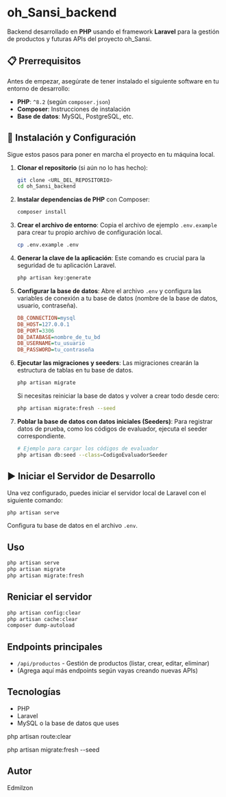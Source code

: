 # oh_Sansi_backend

Backend desarrollado en **PHP** usando el framework **Laravel** para la gestión de productos y futuras APIs del proyecto oh_Sansi.

## 📋 Prerrequisitos

Antes de empezar, asegúrate de tener instalado el siguiente software en tu entorno de desarrollo:

- **PHP**: `^8.2` (según `composer.json`)
- **Composer**: Instrucciones de instalación
- **Base de datos**: MySQL, PostgreSQL, etc.

## 🚀 Instalación y Configuración

Sigue estos pasos para poner en marcha el proyecto en tu máquina local.

1.  **Clonar el repositorio** (si aún no lo has hecho):
    ```bash
    git clone <URL_DEL_REPOSITORIO>
    cd oh_Sansi_backend
    ```

2.  **Instalar dependencias de PHP** con Composer:
    ```bash
    composer install
    ```

3.  **Crear el archivo de entorno**:
    Copia el archivo de ejemplo `.env.example` para crear tu propio archivo de configuración local.
    ```bash
    cp .env.example .env
    ```

4.  **Generar la clave de la aplicación**:
    Este comando es crucial para la seguridad de tu aplicación Laravel.
    ```bash
    php artisan key:generate
    ```

5.  **Configurar la base de datos**:
    Abre el archivo `.env` y configura las variables de conexión a tu base de datos (nombre de la base de datos, usuario, contraseña).
    ```ini
    DB_CONNECTION=mysql
    DB_HOST=127.0.0.1
    DB_PORT=3306
    DB_DATABASE=nombre_de_tu_bd
    DB_USERNAME=tu_usuario
    DB_PASSWORD=tu_contraseña
    ```

6.  **Ejecutar las migraciones y seeders**:
    Las migraciones crearán la estructura de tablas en tu base de datos.
    ```bash
    php artisan migrate
    ```
    Si necesitas reiniciar la base de datos y volver a crear todo desde cero:
    ```bash
    php artisan migrate:fresh --seed
    ```

7.  **Poblar la base de datos con datos iniciales (Seeders)**:
    Para registrar datos de prueba, como los códigos de evaluador, ejecuta el seeder correspondiente.
    ```bash
    # Ejemplo para cargar los códigos de evaluador
    php artisan db:seed --class=CodigoEvaluadorSeeder
    ```

## ▶️ Iniciar el Servidor de Desarrollo

Una vez configurado, puedes iniciar el servidor local de Laravel con el siguiente comando:
```bash
php artisan serve
```

Configura tu base de datos en el archivo `.env`.

## Uso

```bash
php artisan serve
php artisan migrate
php artisan migrate:fresh

```

## Reniciar el servidor 

```bash
php artisan config:clear
php artisan cache:clear
composer dump-autoload
```

## Endpoints principales

- `/api/productos` - Gestión de productos (listar, crear, editar, eliminar)
- (Agrega aquí más endpoints según vayas creando nuevas APIs)

## Tecnologías

- PHP
- Laravel
- MySQL o la base de datos que uses


php artisan route:clear

php artisan migrate:fresh --seed


## Autor

Edmilzon
